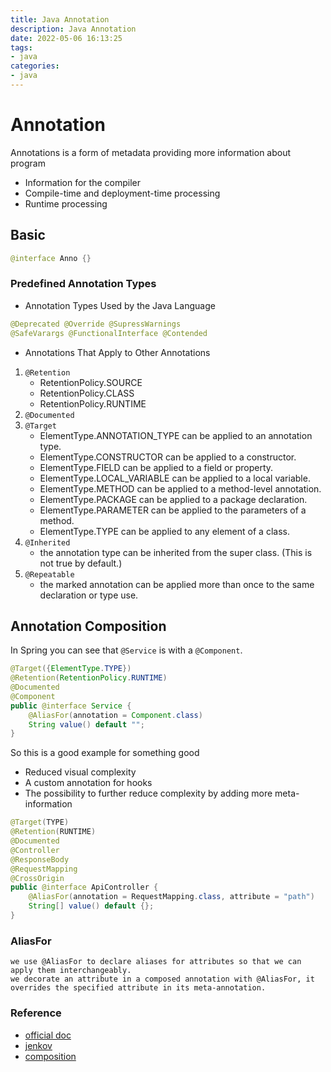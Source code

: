 ```yaml
---
title: Java Annotation
description: Java Annotation
date: 2022-05-06 16:13:25
tags:
- java
categories:
- java
---
```


# Annotation
Annotations is a form of metadata providing more information about program
- Information for the compiler
- Compile-time and deployment-time processing
- Runtime processing

## Basic
```java
@interface Anno {}
```
### Predefined Annotation Types
- Annotation Types Used by the Java Language
```java
@Deprecated @Override @SupressWarnings 
@SafeVarargs @FunctionalInterface @Contended
```
- Annotations That Apply to Other Annotations
1. `@Retention`
    - RetentionPolicy.SOURCE
    - RetentionPolicy.CLASS
    - RetentionPolicy.RUNTIME
2. `@Documented`
3. `@Target`
    - ElementType.ANNOTATION_TYPE can be applied to an annotation type.
    - ElementType.CONSTRUCTOR can be applied to a constructor.
    - ElementType.FIELD can be applied to a field or property.
    - ElementType.LOCAL_VARIABLE can be applied to a local variable.
    - ElementType.METHOD can be applied to a method-level annotation.
    - ElementType.PACKAGE can be applied to a package declaration.
    - ElementType.PARAMETER can be applied to the parameters of a method.
    - ElementType.TYPE can be applied to any element of a class.
4. `@Inherited`
    - the annotation type can be inherited from the super class. (This is not true by default.) 
5. `@Repeatable`
    - the marked annotation can be applied more than once to the same declaration or type use.

## Annotation Composition
In Spring you can see that `@Service` is with a `@Component`.
```java
@Target({ElementType.TYPE})
@Retention(RetentionPolicy.RUNTIME)
@Documented
@Component
public @interface Service {
	@AliasFor(annotation = Component.class)
	String value() default "";
}
```
So this is a good example for something good
- Reduced visual complexity
- A custom annotation for hooks
- The possibility to further reduce complexity by adding more meta-information
```java
@Target(TYPE)
@Retention(RUNTIME)
@Documented
@Controller
@ResponseBody
@RequestMapping
@CrossOrigin
public @interface ApiController {
    @AliasFor(annotation = RequestMapping.class, attribute = "path")
    String[] value() default {};
}
```

### AliasFor
    we use @AliasFor to declare aliases for attributes so that we can apply them interchangeably.
    we decorate an attribute in a composed annotation with @AliasFor, it overrides the specified attribute in its meta-annotation.

### Reference
- [official doc](https://docs.oracle.com/javase/tutorial/java/annotations/index.html)
- [jenkov](https://jenkov.com/tutorials/java/annotations.html)
- [composition](https://chrysanthium.com/spring-annotation-composition#composition)